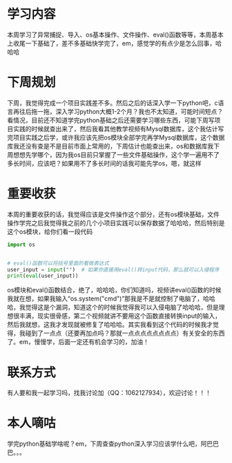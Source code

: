 # 学习内容
本周学习了异常捕捉、导入、os基本操作、文件操作、eval()函数等等，本周基本上收尾一下基础了，差不多基础快学完了，em，感觉学的有点少是怎么回事，哈哈哈
# 下周规划
下周，我觉得完成一个项目实践差不多。然后之后的话深入学一下python吧，c语言再往后拖一拖，深入学习python大概1-2个月？我也不太知道，可能时间短点？看情况，目前还不知道学完python基础之后还需要学习哪些东西，可能下周写项目实践的时候就查出来了，然后我看其他教学视频有Mysql数据库，这个我估计写完项目实践之后学，或许我应该先把os模块全部学完再学Mysql数据库，这个数据库我还没有查是不是目前市面上常用的，下周估计也能查出来，os和数据库我下周想想先学哪个，因为我os目前只掌握了一些文件基础操作，这个学一遍用不了多长时间，应该吧？如果用不了多长时间的话我可能先学os，嗯，就这样
# 重要收获
本周的重要收获的话，我觉得应该是文件操作这个部分，还有os模块基础，文件操作学完之后我觉得我之前的几个小项目实践可以保存数据了哈哈哈，然后特别是这个os模块，给你们看一段代码
```python
import os


# eval()函数可以将括号里面的看做表达式
user_input = input("")  # 如果你直接用eval()转input代码，那么就可以入侵程序
print(eval(user_input))

```
os模块和eval()函数结合，绝了，哈哈哈，你们知道吗，视频讲eval()函数的时候我就在想，如果我输入“os.system("cmd")”那我是不是就控制了电脑了，哈哈哈，我觉得这是个漏洞，知道这个的时候我觉得我可以入侵电脑了哈哈哈，但是理想很丰满，现实很骨感，第二个视频就讲不要用这个函数直接转换input的输入，然后我就想，这我才发现就被修复了哈哈哈。其实我看到这个代码的时候我才觉得，我碰到了一点点（还要再加点吗？那就一点点点点点点点点）有关安全的东西了。em，慢慢学，后面一定还有机会学习的，加油！
# 联系方式
有人要和我一起学习吗，找我讨论加（QQ：1062127934），欢迎讨论！！！
# 本人嘀咕
学完python基础学啥呢？em，下周查查python深入学习应该学什么吧，阿巴巴巴。。。